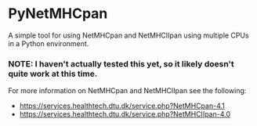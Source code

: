 # PyNetMHCpan

A simple tool for using NetMHCpan and NetMHCIIpan using multiple CPUs in a Python environment.

### NOTE: I haven't actually tested this yet, so it likely doesn't quite work at this time.

For more information on NetMHCpan and NetMHCIIpan see the following:
- https://services.healthtech.dtu.dk/service.php?NetMHCpan-4.1
- https://services.healthtech.dtu.dk/service.php?NetMHCIIpan-4.0